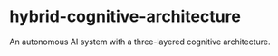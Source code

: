# hybrid-cognitive-architecture
An autonomous AI system with a three-layered cognitive architecture.
